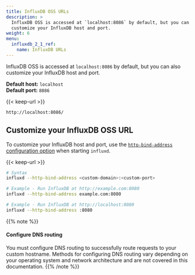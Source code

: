 ```yaml
---
title: InfluxDB OSS URLs
description: >
  InfluxDB OSS is accessed at `localhost:8086` by default, but you can also
  customize your InfluxDB host and port.
weight: 6
menu:
  influxdb_2_1_ref:
    name: InfluxDB URLs
---
```


InfluxDB OSS is accessed at `localhost:8086` by default, but you can also
customize your InfluxDB host and port.

**Default host:** `localhost`  
**Default port:** `8086`

{{< keep-url >}}
```
http://localhost:8086/
```

## Customize your InfluxDB OSS URL
To customize your InfluxDB host and port, use the
[`http-bind-address` configuration option](/influxdb/v2.1/reference/config-options/#http-bind-address)
when starting `influxd`.

{{< keep-url >}}
```sh
# Syntax
influxd --http-bind-address <custom-domain>:<custom-port>

# Example - Run InfluxDB at http://example.com:8080
influxd --http-bind-address example.com:8080

# Example - Run InfluxDB at http://localhost:8080
influxd --http-bind-address :8080
```

{{% note %}}
#### Configure DNS routing
You must configure DNS routing to successfully route requests to your custom hostname.
Methods for configuring DNS routing vary depending on your operating system and
network architecture and are not covered in this documentation.
{{% /note %}}
